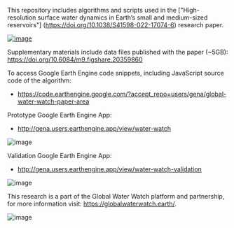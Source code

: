This repository includes algorithms and scripts used in the ["High-resolution surface water dynamics in Earth’s small and medium-sized reservoirs"] (https://doi.org/10.1038/S41598-022-17074-6) research paper.

[![image](https://user-images.githubusercontent.com/169821/184420138-2d6815e7-4760-4637-9f93-e1beff14fe5e.png)](https://doi.org/10.1038/S41598-022-17074-6)

Supplementary materials include data files published with the paper (~5GB): https://doi.org/10.6084/m9.figshare.20359860

To access Google Earth Engine code snippets, including JavaScript source code of the algorithm:

* https://code.earthengine.google.com/?accept_repo=users/gena/global-water-watch-paper-area

Prototype Google Earth Engine App:

* http://gena.users.earthengine.app/view/water-watch

![image](https://user-images.githubusercontent.com/169821/173349993-94241e2d-585d-4fd9-957e-87cb6e07ce42.png)

Validation Google Earth Engine App:

* http://gena.users.earthengine.app/view/water-watch-validation

![image](https://user-images.githubusercontent.com/169821/180023268-150c42a9-9bc5-428f-b00b-a0e8402e75d2.png)

This research is a part of the Global Water Watch platform and partnership, for more information visit: https://globalwaterwatch.earth/.

![image](https://user-images.githubusercontent.com/169821/180023671-e6e3ab68-c87e-40a6-ad99-5500e8fef81a.png)
